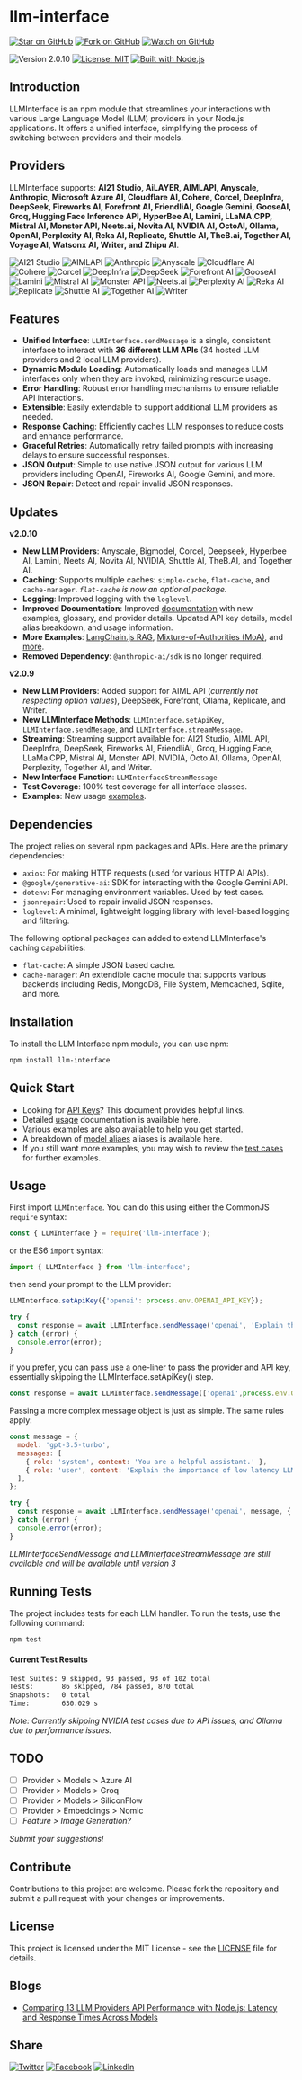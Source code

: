 # llm-interface

[![Star on GitHub](https://img.shields.io/github/stars/samestrin/llm-interface?style=social)](https://github.com/samestrin/llm-interface/stargazers) [![Fork on GitHub](https://img.shields.io/github/forks/samestrin/llm-interface?style=social)](https://github.com/samestrin/llm-interface/network/members) [![Watch on GitHub](https://img.shields.io/github/watchers/samestrin/llm-interface?style=social)](https://github.com/samestrin/llm-interface/watchers)

![Version 2.0.10](https://img.shields.io/badge/Version-2.0.10-blue) [![License: MIT](https://img.shields.io/badge/License-MIT-yellow.svg)](https://opensource.org/licenses/MIT) [![Built with Node.js](https://img.shields.io/badge/Built%20with-Node.js-green)](https://nodejs.org/)

## Introduction

LLMInterface is an npm module that streamlines your interactions with various Large Language Model (LLM) providers in your Node.js applications. It offers a unified interface, simplifying the process of switching between providers and their models.

## Providers

LLMInterface supports: **AI21 Studio, AiLAYER, AIMLAPI, Anyscale, Anthropic, Microsoft Azure AI, Cloudflare AI, Cohere, Corcel, DeepInfra, DeepSeek, Fireworks AI, Forefront AI, FriendliAI, Google Gemini, GooseAI, Groq, Hugging Face Inference API, HyperBee AI, Lamini, LLaMA.CPP, Mistral AI, Monster API, Neets.ai, Novita AI, NVIDIA AI, OctoAI, Ollama, OpenAI, Perplexity AI, Reka AI, Replicate, Shuttle AI, TheB.ai, Together AI, Voyage AI, Watsonx AI, Writer, and Zhipu AI**.

<!-- Support List -->
![AI21 Studio](https://samestrin.github.io/media/llm-interface/icons/ai21.png) ![AIMLAPI](https://samestrin.github.io/media/llm-interface/icons/aimlapi.png) ![Anthropic](https://samestrin.github.io/media/llm-interface/icons/anthropic.png) ![Anyscale](https://samestrin.github.io/media/llm-interface/icons/anyscale.png) ![Cloudflare AI](https://samestrin.github.io/media/llm-interface/icons/cloudflareai.png) ![Cohere](https://samestrin.github.io/media/llm-interface/icons/cohere.png) ![Corcel](https://samestrin.github.io/media/llm-interface/icons/corcel.png) ![DeepInfra](https://samestrin.github.io/media/llm-interface/icons/deepinfra.png) ![DeepSeek](https://samestrin.github.io/media/llm-interface/icons/deepseek.png) ![Forefront AI](https://samestrin.github.io/media/llm-interface/icons/forefront.png) ![GooseAI](https://samestrin.github.io/media/llm-interface/icons/gooseai.png) ![Lamini](https://samestrin.github.io/media/llm-interface/icons/lamini.png) ![Mistral AI](https://samestrin.github.io/media/llm-interface/icons/mistralai.png) ![Monster API](https://samestrin.github.io/media/llm-interface/icons/monsterapi.png) ![Neets.ai](https://samestrin.github.io/media/llm-interface/icons/neetsai.png) ![Perplexity AI](https://samestrin.github.io/media/llm-interface/icons/perplexity.png) ![Reka AI](https://samestrin.github.io/media/llm-interface/icons/rekaai.png) ![Replicate](https://samestrin.github.io/media/llm-interface/icons/replicate.png) ![Shuttle AI](https://samestrin.github.io/media/llm-interface/icons/shuttleai.png) ![Together AI](https://samestrin.github.io/media/llm-interface/icons/togetherai.png) ![Writer](https://samestrin.github.io/media/llm-interface/icons/writer.png)
<!-- Support List End -->

## Features

- **Unified Interface**: `LLMInterface.sendMessage` is a single, consistent interface to interact with **36 different LLM APIs** (34 hosted LLM providers and 2 local LLM providers).
- **Dynamic Module Loading**: Automatically loads and manages LLM interfaces only when they are invoked, minimizing resource usage.
- **Error Handling**: Robust error handling mechanisms to ensure reliable API interactions.
- **Extensible**: Easily extendable to support additional LLM providers as needed.
- **Response Caching**: Efficiently caches LLM responses to reduce costs and enhance performance.
- **Graceful Retries**: Automatically retry failed prompts with increasing delays to ensure successful responses.
- **JSON Output**: Simple to use native JSON output for various LLM providers  including OpenAI, Fireworks AI, Google Gemini, and more.
- **JSON Repair**: Detect and repair invalid JSON responses.

## Updates

**v2.0.10**

- **New LLM Providers**: Anyscale, Bigmodel, Corcel, Deepseek, Hyperbee AI, Lamini, Neets AI, Novita AI, NVIDIA, Shuttle AI, TheB.AI, and Together AI.
- **Caching**: Supports multiple caches: `simple-cache`, `flat-cache`, and `cache-manager`. _`flat-cache` is now an optional package._
- **Logging**: Improved logging with the `loglevel`.
- **Improved Documentation**: Improved [documentation](docs) with new examples, glossary, and provider details. Updated API key details, model alias breakdown, and usage information.
- **More Examples**: [LangChain.js RAG](docs/examples/langchain/langchain.js), [Mixture-of-Authorities (MoA)](docs/examples/moa/moa.js), and [more](docs/index.md).
- **Removed Dependency**: `@anthropic-ai/sdk` is no longer required.

**v2.0.9**

- **New LLM Providers**: Added support for AIML API (_currently not respecting option values_), DeepSeek, Forefront, Ollama, Replicate, and Writer.
- **New LLMInterface Methods**: `LLMInterface.setApiKey`, `LLMInterface.sendMesage`, and `LLMInterface.streamMessage`.
- **Streaming**: Streaming support available for: AI21 Studio, AIML API, DeepInfra, DeepSeek, Fireworks AI, FriendliAI, Groq, Hugging Face, LLaMa.CPP, Mistral AI, Monster API, NVIDIA,
Octo AI, Ollama, OpenAI, Perplexity, Together AI, and Writer.
- **New Interface Function**: `LLMInterfaceStreamMessage`
- **Test Coverage**: 100% test coverage for all interface classes.
- **Examples**: New usage [examples](examples).

## Dependencies

The project relies on several npm packages and APIs. Here are the primary dependencies:

- `axios`: For making HTTP requests (used for various HTTP AI APIs).
- `@google/generative-ai`: SDK for interacting with the Google Gemini API.
- `dotenv`: For managing environment variables. Used by test cases.
- `jsonrepair`: Used to repair invalid JSON responses.
- `loglevel`:  A minimal, lightweight logging library with level-based logging and filtering.

The following optional packages can added to extend LLMInterface's caching capabilities:

- `flat-cache`: A simple JSON based cache.
- `cache-manager`: An extendible cache module that supports various backends including Redis, MongoDB, File System, Memcached, Sqlite, and more.

## Installation

To install the LLM Interface npm module, you can use npm:

```bash
npm install llm-interface
```
## Quick Start

- Looking for [API Keys](/docs/api-keys.md)? This document provides helpful links.
- Detailed [usage](/docs/usage.md) documentation is available here.
- Various [examples](/examples) are also available to help you get started.
- A breakdown of [model aliaes](/docs/models.md) aliases is available here.
- If you still want more examples, you may wish to review the [test cases](/test/) for further examples.

## Usage

First import `LLMInterface`. You can do this using either the CommonJS `require` syntax:

```javascript
const { LLMInterface } = require('llm-interface');
```

or the ES6 `import` syntax:

```javascript
import { LLMInterface } from 'llm-interface';
```

then send your prompt to the LLM provider:

```javascript
LLMInterface.setApiKey({'openai': process.env.OPENAI_API_KEY});

try {
  const response = await LLMInterface.sendMessage('openai', 'Explain the importance of low latency LLMs.');
} catch (error) {
  console.error(error);
}
```
if you prefer, you can pass use a one-liner to pass the provider and API key, essentially skipping the LLMInterface.setApiKey() step.

```javascript
const response = await LLMInterface.sendMessage(['openai',process.env.OPENAI_API_KEY], 'Explain the importance of low latency LLMs.');
```

Passing a more complex message object is just as simple. The same rules apply:

```javascript
const message = {
  model: 'gpt-3.5-turbo',
  messages: [
    { role: 'system', content: 'You are a helpful assistant.' },
    { role: 'user', content: 'Explain the importance of low latency LLMs.' },
  ],
};

try {
  const response = await LLMInterface.sendMessage('openai', message, { max_tokens: 150 });
} catch (error) {
  console.error(error);
}
```
_LLMInterfaceSendMessage and LLMInterfaceStreamMessage are still available and will be available until version 3_

## Running Tests

The project includes tests for each LLM handler. To run the tests, use the following command:

```bash
npm test
```

#### Current Test Results

```bash
Test Suites: 9 skipped, 93 passed, 93 of 102 total
Tests:       86 skipped, 784 passed, 870 total
Snapshots:   0 total
Time:        630.029 s
```

_Note: Currently skipping NVIDIA test cases due to API issues, and Ollama due to performance issues._

## TODO

- [ ] Provider > Models > Azure AI
- [ ] Provider > Models > Groq
- [ ] Provider > Models > SiliconFlow
- [ ] Provider > Embeddings > Nomic
- [ ] _Feature > Image Generation?_

_Submit your suggestions!_

## Contribute

Contributions to this project are welcome. Please fork the repository and submit a pull request with your changes or improvements.

## License

This project is licensed under the MIT License - see the [LICENSE](/LICENSE) file for details.

## Blogs

- [Comparing 13 LLM Providers API Performance with Node.js: Latency and Response Times Across Models](https://dev.to/samestrin/comparing-13-llm-providers-api-performance-with-nodejs-latency-and-response-times-across-models-2ka4)

## Share

[![Twitter](https://img.shields.io/badge/X-Tweet-blue)](https://twitter.com/intent/tweet?text=Check%20out%20this%20awesome%20project!&url=https://github.com/samestrin/llm-interface) [![Facebook](https://img.shields.io/badge/Facebook-Share-blue)](https://www.facebook.com/sharer/sharer.php?u=https://github.com/samestrin/llm-interface) [![LinkedIn](https://img.shields.io/badge/LinkedIn-Share-blue)](https://www.linkedin.com/sharing/share-offsite/?url=https://github.com/samestrin/llm-interface)
